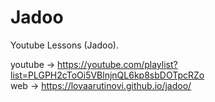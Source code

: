 # Jadoo
Youtube Lessons (Jadoo). 

youtube -> https://youtube.com/playlist?list=PLGPH2cToOi5VBlnjnQL6kp8sbDOTpcRZo  
web -> https://lovaarutinovi.github.io/jadoo/
